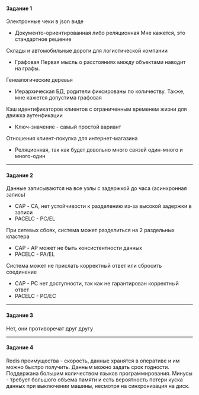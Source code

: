 <h4> Задание 1 </h4>

Электронные чеки в json виде
* Документо-ориентированная либо реляционная
Мне кажется, это стандартное решение

Склады и автомобильные дороги для логистической компании
* Графовая
Первая мысль о расстояниях между объектами наводит на графы.

Генеалогические деревья
* Иерархическая БД, родители фиксированы по количеству. Также, мне кажется допустима графовая

Кэш идентификаторов клиентов с ограниченным временем жизни для движка аутенфикации
* Ключ-значение - самый простой вариант

Отношения клиент-покупка для интернет-магазина
* Реляционная, так как будет довольно много связей один-много и много-один

<hr>
<h4> Задание 2 </h4>

Данные записываются на все узлы с задержкой до часа (асинхронная запись)
* CAP - СА, нет устойчивости к разделению из-за высокой задержки в записи
* PACELC - PC/EL

При сетевых сбоях, система может разделиться на 2 раздельных кластера
* CAP - АР может не быть консистентности данных
* PACELC - PA/EL

Система может не прислать корректный ответ или сбросить соединение
* CAP - PC нет доступности, так как не гарантирован корректный ответ 
* PACELC - PC/EC

<hr>
<h4> Задание 3 </h4>

Нет, они противоречат друг другу

<hr>
<h4> Задание 4 </h4>
Redis 
преимущества - скорость, данные хранятся в оперативе и им можно быстро получить. Данным можно задать срок годности. 
Поддержана большим количеством языков программирования. 
Минусы - требует большого объема памяти и есть вероятность потери куска данных при выключении машины, несмотря на синхронизация на диск. 